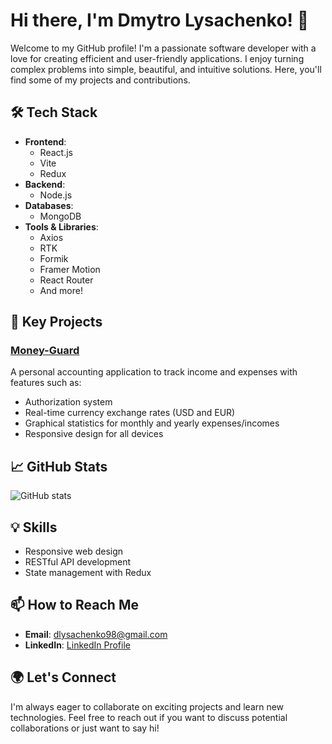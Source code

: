 
# Hi there, I'm Dmytro Lysachenko! 👋

Welcome to my GitHub profile! I'm a passionate software developer with a love for creating efficient and user-friendly applications. I enjoy turning complex problems into simple, beautiful, and intuitive solutions. Here, you'll find some of my projects and contributions.

## 🛠 Tech Stack

- **Frontend**: 
  - React.js
  - Vite
  - Redux
- **Backend**: 
  - Node.js
- **Databases**: 
  - MongoDB
- **Tools & Libraries**: 
  - Axios
  - RTK
  - Formik
  - Framer Motion
  - React Router
  - And more!

## 🌟 Key Projects

### [Money-Guard](https://github.com/your-username/money-guard)
A personal accounting application to track income and expenses with features such as:
- Authorization system
- Real-time currency exchange rates (USD and EUR)
- Graphical statistics for monthly and yearly expenses/incomes
- Responsive design for all devices

## 📈 GitHub Stats

![GitHub stats](https://github-readme-stats.vercel.app/api?username=DmytroLysachenko&show_icons=true&theme=radical)

## 💡 Skills

- Responsive web design
- RESTful API development
- State management with Redux

## 📫 How to Reach Me

- **Email**: [dlysachenko98@gmail.com](mailto:dlysachenko98@gmail.com)
- **LinkedIn**: [LinkedIn Profile](https://www.linkedin.com/in/dmytro-lysachenko/)

## 🌍 Let's Connect

I'm always eager to collaborate on exciting projects and learn new technologies. Feel free to reach out if you want to discuss potential collaborations or just want to say hi!
